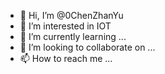 - 👋 Hi, I’m @0ChenZhanYu
- 👀 I’m interested in IOT
- 🌱 I’m currently learning ...
- 💞️ I’m looking to collaborate on ...
- 📫 How to reach me ...

<!---
0ChenZhanYu/0ChenZhanYu is a ✨ special ✨ repository because its `README.md` (this file) appears on your GitHub profile.
You can click the Preview link to take a look at your changes.
--->
